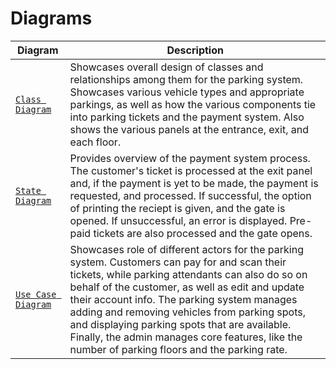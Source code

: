 # Diagrams

| Diagram | Description |
| --- | --- |
| [`Class Diagram`](https://github.com/Manomaysubban-Narasimha/CS151-Parking_Management_System/blob/main/diagrams/Parking%20System%20Class%20Diagram.drawio.png) | Showcases overall design of classes and relationships among them for the parking system. Showcases various vehicle types and appropriate parkings, as well as how the various components tie into parking tickets and the payment system. Also shows the various panels at the entrance, exit, and each floor. |
| [`State Diagram`](https://github.com/Manomaysubban-Narasimha/CS151-Parking_Management_System/blob/main/diagrams/Project%20UML%20State%20Diagram.pdf) | Provides overview of the payment system process. The customer's ticket is processed at the exit panel and, if the payment is yet to be made, the payment is requested, and processed. If successful, the option of printing the reciept is given, and the gate is opened. If unsuccessful, an error is displayed. Pre-paid tickets are also processed and the gate opens. |
| [`Use Case Diagram`](https://github.com/Manomaysubban-Narasimha/CS151-Parking_Management_System/blob/main/diagrams/Project%20UML%20Use%20Case%20Diagram%202.pdf) | Showcases role of different actors for the parking system. Customers can pay for and scan their tickets, while parking attendants can also do so on behalf of the customer, as well as edit and update their account info. The parking system manages adding and removing vehicles from parking spots, and displaying parking spots that are available. Finally, the admin manages core features, like the number of parking floors and the parking rate. |
